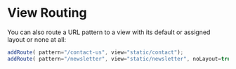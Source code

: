 # View Routing

You can also route a URL pattern to a view with its default or assigned layout or none at all:

```js
addRoute( pattern="/contact-us", view="static/contact");
addRoute( pattern="/newsletter", view="static/newsletter", noLayout=true );
```